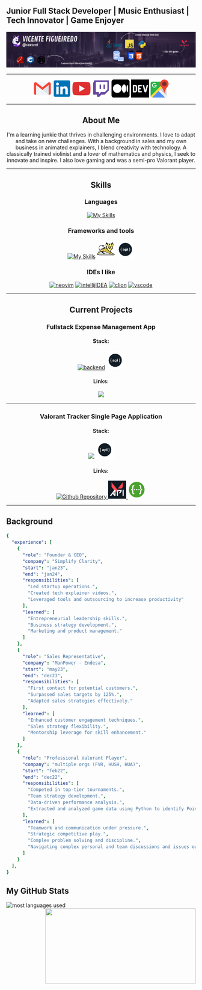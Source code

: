 ## Junior Full Stack Developer | Music Enthusiast | Tech Innovator | Game Enjoyer

<img src="resources/banner.png">

---

<p align="center">
  <a href="mailto:vicenteppfigueiredo@gmail.com" target="_blank"><img src="resources/icons/mail.png" alt="LinkedIn"></a>
  <a href="https://www.linkedin.com/in/vicentefigueiredo" target="_blank"><img src="resources/icons/linkedin.png" alt="LinkedIn"></a>
  <a href="https://www.youtube.com/@sawsent" target="_blank"><img src="resources/icons/yt.png" alt="YouTube"></a>
  <a href="https://www.twitch.tv/sawsent" target="_blank"><img src="resources/icons/twitch.png" alt="Twitch"></a>
  <a href="https://medium.com/@vicenteppfigueiredo" target="_blank"><img src="resources/icons/medium.png" alt="Medium" style="background-color:#FFFFFF;"></a>
  <a href="https://dev.to/sawsent" target="_blank"><img src="resources/icons/devto.png" alt="Dev.to"></a>
  <a href="https://www.google.com/maps/place/Porto/@41.1622468,-8.6631531,13z/data=!3m1!4b1!4m6!3m5!1s0xd2465abc4e153c1:0xa648d95640b114bc!8m2!3d41.1579438!4d-8.6291053!16zL20vMHBtbjc?entry=ttu" target="_blank"><img src="resources/icons/map.png" alt="Location"></a>
</p>

---
<div align="center">
  
## About Me
I'm a learning junkie that thrives in challenging environments. I love to adapt and take on new challenges. With a background in sales and my own business in animated explainers, I blend creativity with technology. A classically trained violinist and a lover of mathematics and physics, I seek to innovate and inspire. I also love gaming and was a semi-pro Valorant player.

---

## Skills

### Languages 
[![My Skills](https://skillicons.dev/icons?i=py,java,js,html,css,cpp)](#)
### Frameworks and tools
[![My Skills](https://skillicons.dev/icons?i=flask,maven,spring,hibernate,jquery,bootstrap,react,obsidian)](#) <img src="resources/icons/tomcat.png"> <img src="resources/icons/restapi.png">
### IDEs I like
[![neovim](https://skillicons.dev/icons?i=neovim)](https://www.github.com/sawsent/nvim)
[![intellijIDEA](https://skillicons.dev/icons?i=idea)](https://www.jetbrains.com/idea/)
[![clion](https://skillicons.dev/icons?i=clion)](https://www.jetbrains.com/clion/)
[![vscode](https://skillicons.dev/icons?i=vscode)](https://code.visualstudio.com/)

---

## Current Projects

### Fullstack Expense Management App
#### Stack:
[![backend](https://skillicons.dev/icons?i=java,spring,hibernate,python,flask,react,js,html,css)](#) <img src="resources/icons/restapi.png"> <br>

#### Links:
<p>
  <a href="https://www.github.com/sawsent/expensemanagement" target="_blank"><img src="https://skillicons.dev/icons?i=github"> </a>
</p>

---

### Valorant Tracker Single Page Application
#### Stack:
<p>
  <img src="https://skillicons.dev/icons?i=js,html,css,jquery">
  <img src="resources/icons/restapi.png">
</p>

#### Links:
<p>
  <a href="https://www.github.com/sawsent/valoranttracker" target="_blank"><img src="https://skillicons.dev/icons?i=github" alt="Github Repository"> </a>
  <a href="https://valorant-api.com/" target="_blank"><img src="resources/icons/valoapi.png" alt="official valorant api"> </a>
  <a href="https://app.swaggerhub.com/apis/Henrik-3/HenrikDev-API/3.0.0" target="_blank"><img src="resources/icons/swaggerhub.png" alt="HenrikDev valorant API on swaggerhub"> </a>
</p>

---

</div>

## Background
```yaml
{
  "experience": [
    {
      "role": "Founder & CEO",
      "company": "Simplify Clarity",
      "start": "jan23",
      "end": "jan24",
      "responsibilities": [
        "Led startup operations.",
        "Created tech explainer videos.",
        "Leveraged tools and outsourcing to increase productivity"
      ],
      "learned": [
        "Entrepreneurial leadership skills.",
        "Business strategy development.",
        "Marketing and product management."
      ]
    },
    {
      "role": "Sales Representative",
      "company": "ManPower - Endesa",
      "start": "may23",
      "end": "dec23",
      "responsibilities": [
        "First contact for potential customers.",
        "Surpassed sales targets by 125%.",
        "Adapted sales strategies effectively."
      ],
      "learned": [
        "Enhanced customer engagement techniques.",
        "Sales strategy flexibility.",
        "Mentorship leverage for skill enhancement."
      ]
    },
    {
      "role": "Professional Valorant Player",
      "company": "multiple orgs (FVR, HUSH, HUA)",
      "start": "feb22",
      "end": "dec22",
      "responsibilities": [
        "Competed in top-tier tournaments.",
        "Team strategy development.",
        "Data-driven performance analysis.",
        "Extracted and analyzed game data using Python to identify Points of Failure and Pitfalls."
      ],
      "learned": [
        "Teamwork and communication under pressure.",
        "Strategic competitive play.",
        "Complex problem solving and discipline.",
        "Navigating complex personal and team discussions and issues outside the server."
      ]
    }
  ],
}
```

## My GitHub Stats
<p>
  <img width="350px" height=200 src="https://github-readme-stats.vercel.app/api/top-langs?username=sawsent&show_icons=true&locale=en&layout=compact&theme=radical&langs_count=4" alt="most languages used"/>
  <img src="https://github-readme-streak-stats.herokuapp.com/?user=sawsent&theme=radical&show_icons=true&locale=en" width="400px" height=200 align="right">
</p>


